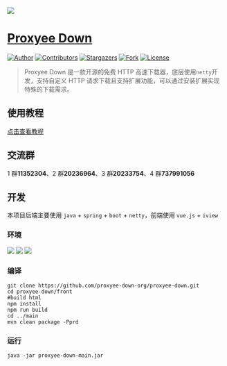 ![](https://i.imgur.com/dUvNgmd.jpg)  

# [Proxyee Down](https://pdown.org)
[![Author](https://img.shields.io/badge/author-monkeyWie-red.svg?style=flat-square)](https://github.com/monkeyWie)
[![Contributors](https://img.shields.io/github/contributors/proxyee-down-org/proxyee-down.svg?style=flat-square)](https://github.com/proxyee-down-org/proxyee-down/graphs/contributors)
[![Stargazers](https://img.shields.io/github/stars/proxyee-down-org/proxyee-down.svg?style=flat-square)](https://github.com/proxyee-down-org/proxyee-down/stargazers)
[![Fork](https://img.shields.io/github/forks/proxyee-down-org/proxyee-down.svg?style=flat-square)](https://github.com/proxyee-down-org/proxyee-down/fork)
[![License](https://img.shields.io/github/license/proxyee-down-org/proxyee-down.svg?style=flat-square)](https://github.com/proxyee-down-org/proxyee-down/blob/master/LICENSE)

> Proxyee Down 是一款开源的免费 HTTP 高速下载器，底层使用`netty`开发，支持自定义 HTTP 请求下载且支持扩展功能，可以通过安装扩展实现特殊的下载需求。

## 使用教程

[点击查看教程](https://github.com/proxyee-down-org/proxyee-down/wiki/%E4%BD%BF%E7%94%A8%E6%95%99%E7%A8%8B)

## 交流群

1 群**11352304**、2 群**20236964**、3 群**20233754**、4 群**737991056**

## 开发

本项目后端主要使用 `java` + `spring` + `boot` + `netty`，前端使用 `vue.js` + `iview`

### 环境
![](https://img.shields.io/badge/JAVA-1.8%2B-brightgreen.svg) ![](https://img.shields.io/badge/maven-3.0%2B-brightgreen.svg) ![](https://img.shields.io/badge/node.js-8.0%2B-brightgreen.svg)

### 编译

```
git clone https://github.com/proxyee-down-org/proxyee-down.git
cd proxyee-down/front
#build html
npm install
npm run build
cd ../main
mvn clean package -Pprd
```

### 运行
```
java -jar proxyee-down-main.jar
```
